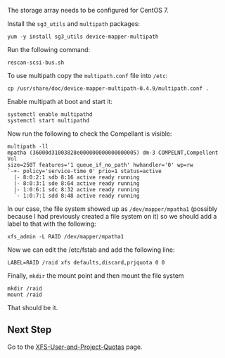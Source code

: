 The storage array needs to be configured for CentOS 7.

Install the `sg3_utils` and `multipath` packages:

    yum -y install sg3_utils device-mapper-multipath

Run the following command:

    rescan-scsi-bus.sh

To use multipath copy the `multipath.conf` file into `/etc`:

    cp /usr/share/doc/device-mapper-multipath-0.4.9/multipath.conf .

Enable multipath at boot and start it:

    systemctl enable multipathd
    systemctl start multipathd

Now run the following to check the Compellant is visible:

    multipath -ll
    mpatha (36000d31003828e000000000000000005) dm-3 COMPELNT,Compellent Vol
    size=250T features='1 queue_if_no_path' hwhandler='0' wp=rw
    `-+- policy='service-time 0' prio=1 status=active
      |- 8:0:2:1 sdb 8:16 active ready running
      |- 8:0:3:1 sde 8:64 active ready running
      |- 1:0:6:1 sdc 8:32 active ready running
      `- 1:0:7:1 sdd 8:48 active ready running

In our case, the file system showed up as `/dev/mapper/mpatha1` (possibly because I had previously created a file system on it) so we should add a label to that with the following:

    xfs_admin -L RAID /dev/mapper/mpatha1

Now we can edit the /etc/fstab and add the following line:

    LABEL=RAID /raid xfs defaults,discard,prjquota 0 0

Finally, `mkdir` the mount point and then mount the file system

    mkdir /raid
    mount /raid

That should be it.

## Next Step

Go to the [XFS-User-and-Project-Quotas](XFS-User-and-Project-Quotas.md) page.
